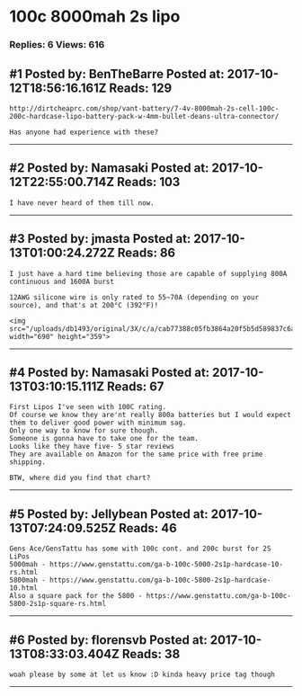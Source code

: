 # 100c 8000mah 2s lipo

### Replies: 6 Views: 616

## \#1 Posted by: BenTheBarre Posted at: 2017-10-12T18:56:16.161Z Reads: 129

```
http://dirtcheaprc.com/shop/vant-battery/7-4v-8000mah-2s-cell-100c-200c-hardcase-lipo-battery-pack-w-4mm-bullet-deans-ultra-connector/

Has anyone had experience with these?
```

---
## \#2 Posted by: Namasaki Posted at: 2017-10-12T22:55:00.714Z Reads: 103

```
I have never heard of them till now.
```

---
## \#3 Posted by: jmasta Posted at: 2017-10-13T01:00:24.272Z Reads: 86

```
I just have a hard time believing those are capable of supplying 800A continuous and 1600A burst

12AWG silicone wire is only rated to 55~70A (depending on your source), and that's at 200°C (392°F)!

<img src="/uploads/db1493/original/3X/c/a/cab77388c05fb3864a20f5b5d589837c6a6c7b5f.png" width="690" height="359">
```

---
## \#4 Posted by: Namasaki Posted at: 2017-10-13T03:10:15.111Z Reads: 67

```
First Lipos I've seen with 100C rating.
Of course we know they are'nt really 800a batteries but I would expect them to deliver good power with minimum sag.
Only one way to know for sure though.
Someone is gonna have to take one for the team.
Looks like they have five- 5 star reviews
They are available on Amazon for the same price with free prime shipping.

BTW, where did you find that chart?
```

---
## \#5 Posted by: Jellybean Posted at: 2017-10-13T07:24:09.525Z Reads: 46

```
Gens Ace/GensTattu has some with 100c cont. and 200c burst for 2S LiPos
5000mah - https://www.genstattu.com/ga-b-100c-5000-2s1p-hardcase-10-rs.html
5800mah - https://www.genstattu.com/ga-b-100c-5800-2s1p-hardcase-10.html
Also a square pack for the 5800 - https://www.genstattu.com/ga-b-100c-5800-2s1p-square-rs.html
```

---
## \#6 Posted by: florensvb Posted at: 2017-10-13T08:33:03.404Z Reads: 38

```
woah please by some at let us know :D kinda heavy price tag though
```

---
